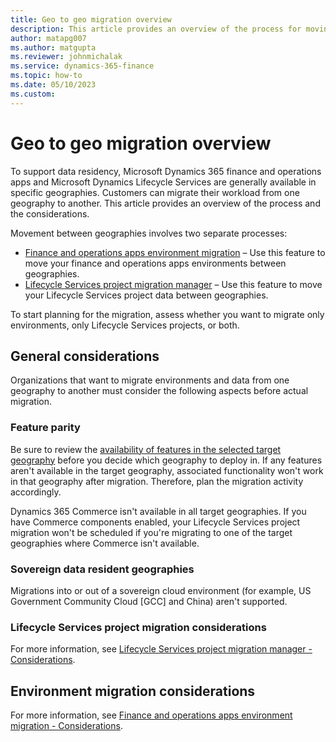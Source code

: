 ```yaml
---
title: Geo to geo migration overview
description: This article provides an overview of the process for moving between geographies.
author: matapg007
ms.author: matgupta
ms.reviewer: johnmichalak
ms.service: dynamics-365-finance
ms.topic: how-to
ms.date: 05/10/2023
ms.custom:
---
```

# Geo to geo migration overview

To support data residency, Microsoft Dynamics 365 finance and operations apps and Microsoft Dynamics Lifecycle Services are generally available in specific geographies. Customers can migrate their workload from one geography to another. This article provides an overview of the process and the considerations.

Movement between geographies involves two separate processes:

- [Finance and operations apps environment migration](environment-migration-process.md) – Use this feature to move your finance and operations apps environments between geographies.
- [Lifecycle Services project migration manager](../lifecycle-services/project-migration-manager.md) – Use this feature to move your Lifecycle Services project data between geographies.

To start planning for the migration, assess whether you want to migrate only environments, only Lifecycle Services projects, or both.

## General considerations

Organizations that want to migrate environments and data from one geography to another must consider the following aspects before actual migration.

### Feature parity

Be sure to review the [availability of features in the selected target geography](deployment-options-geo.md#feature-availability-across-geographies) before you decide which geography to deploy in. If any features aren't available in the target geography, associated functionality won't work in that geography after migration. Therefore, plan the migration activity accordingly.

Dynamics 365 Commerce isn't available in all target geographies. If you have Commerce components enabled, your Lifecycle Services project migration won't be scheduled if you're migrating to one of the target geographies where Commerce isn't available.

### Sovereign data resident geographies

Migrations into or out of a sovereign cloud environment (for example, US Government Community Cloud \[GCC\] and China) aren't supported.

### Lifecycle Services project migration considerations

For more information, see [Lifecycle Services project migration manager - Considerations](../lifecycle-services/project-migration-manager.md#considerations).

## Environment migration considerations

For more information, see [Finance and operations apps environment migration - Considerations](environment-migration-process.md#considerations).
